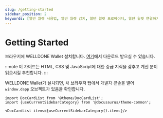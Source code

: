 ```yaml
---
slug: /getting-started
sidebar_position: 2
keywords: [웰던 월렛 사용법, 웰던 월렛 감지, 웰던 월렛 프로바이더, 웰던 월렛 연결하기]
---
```


# Getting Started

브라우저에 WELLDONE Wallet 설치합니다. [여기](https://chrome.google.com/webstore/detail/welldone-wallet/bmkakpenjmcpfhhjadflneinmhboecjf?hl=ko)에서 다운로드 받으실 수 있습니다.

:::note
이 가이드는 HTML, CSS 및 JavaScript에 대한 중급 지식을 갖추고 계신 분이 읽으시길 추천합니다.
:::

WELLDONE Wallet가 설치되면, 새 브라우저 탭에서 개발자 콘솔을 열어 `window.dapp` 오브젝트가 있음을 확인합니다.

```mdx-code-block
import DocCardList from '@theme/DocCardList';
import {useCurrentSidebarCategory} from '@docusaurus/theme-common';

<DocCardList items={useCurrentSidebarCategory().items}/>
```
